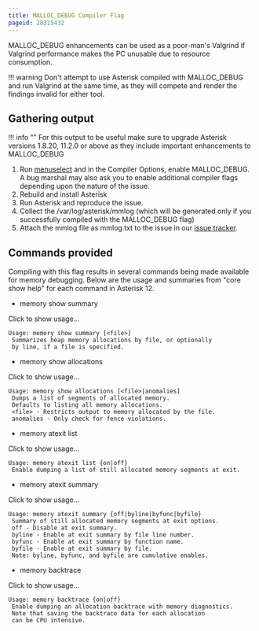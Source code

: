```yaml
---
title: MALLOC_DEBUG Compiler Flag
pageid: 28315432
---
```


MALLOC_DEBUG enhancements can be used as a poor-man's Valgrind if Valgrind performance makes the PC unusable due to resource consumption.

!!! warning 
    Don't attempt to use Asterisk compiled with MALLOC_DEBUG and run Valgrind at the same time, as they will compete and render the findings invalid for either tool.

[//]: # (end-warning)

Gathering output
----------------

!!! info ""
    For this output to be useful make sure to upgrade Asterisk versions 1.8.20, 11.2.0 or above as they include important enhancements to MALLOC_DEBUG

[//]: # (end-info)

1. Run [menuselect](/Getting-Started/Installing-Asterisk/Installing-Asterisk-From-Source/Using-Menuselect-to-Select-Asterisk-Options) and in the Compiler Options, enable MALLOC_DEBUG. A bug marshal may also ask you to enable additional compiler flags depending upon the nature of the issue.
2. Rebuild and install Asterisk
3. Run Asterisk and reproduce the issue.
4. Collect the /var/log/asterisk/mmlog (which will be generated only if you successfully compiled with the MALLOC_DEBUG flag)
5. Attach the mmlog file as mmlog.txt to the issue in our [issue tracker](/Asterisk-Community/Asterisk-Issue-Guidelines).

Commands provided
-----------------

Compiling with this flag results in several commands being made available for memory debugging. Below are the usage and summaries from "core show help" for each command in Asterisk 12.

* memory show summary

Click to show usage...

```
Usage: memory show summary [<file>]
 Summarizes heap memory allocations by file, or optionally
 by line, if a file is specified.

```
* memory show allocations

Click to show usage...

```
Usage: memory show allocations [<file>|anomalies]
 Dumps a list of segments of allocated memory.
 Defaults to listing all memory allocations.
 <file> - Restricts output to memory allocated by the file.
 anomalies - Only check for fence violations.

```
* memory atexit list

Click to show usage...

```
Usage: memory atexit list {on|off}
 Enable dumping a list of still allocated memory segments at exit.

```
* memory atexit summary

Click to show usage...

```
Usage: memory atexit summary {off|byline|byfunc|byfile}
 Summary of still allocated memory segments at exit options.
 off - Disable at exit summary.
 byline - Enable at exit summary by file line number.
 byfunc - Enable at exit summary by function name.
 byfile - Enable at exit summary by file.
 Note: byline, byfunc, and byfile are cumulative enables.

```
* memory backtrace

Click to show usage...

```
Usage: memory backtrace {on|off}
 Enable dumping an allocation backtrace with memory diagnostics.
 Note that saving the backtrace data for each allocation
 can be CPU intensive.

```
